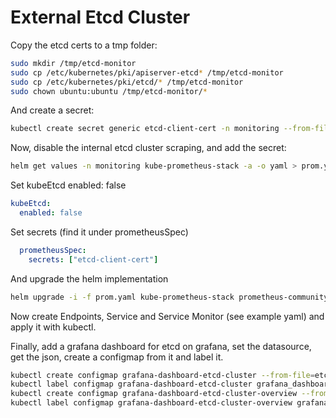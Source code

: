 # External Etcd Cluster

Copy the etcd certs to a tmp folder:

```bash
sudo mkdir /tmp/etcd-monitor
sudo cp /etc/kubernetes/pki/apiserver-etcd* /tmp/etcd-monitor
sudo cp /etc/kubernetes/pki/etcd/* /tmp/etcd-monitor
sudo chown ubuntu:ubuntu /tmp/etcd-monitor/*
```

And create a secret:

```bash
kubectl create secret generic etcd-client-cert -n monitoring --from-file=/tmp/etcd-monitor/ca.crt --from-file=/tmp/etcd-monitor/apiserver-etcd-client.crt --from-file=/tmp/etcd-monitor/apiserver-etcd-client.key
```

Now, disable the internal etcd cluster scraping, and add the secret:

```bash
helm get values -n monitoring kube-prometheus-stack -a -o yaml > prom.yaml
```

Set kubeEtcd enabled: false

```yaml
kubeEtcd:
  enabled: false
```

Set secrets (find it under prometheusSpec)

```yaml
  prometheusSpec:
    secrets: ["etcd-client-cert"]
```

And upgrade the helm implementation

```bash
helm upgrade -i -f prom.yaml kube-prometheus-stack prometheus-community/kube-prometheus-stack -n monitoring
```

Now create Endpoints, Service and Service Monitor (see example yaml) and apply it with kubectl.

Finally, add a grafana dashboard for etcd on grafana, set the datasource, get the json, create a configmap from it and label it.

```bash
kubectl create configmap grafana-dashboard-etcd-cluster --from-file=etcd-cluster.json
kubectl label configmap grafana-dashboard-etcd-cluster grafana_dashboard="1"
kubectl create configmap grafana-dashboard-etcd-cluster-overview --from-file=etcd-cluster-overview.json
kubectl label configmap grafana-dashboard-etcd-cluster-overview grafana_dashboard="1"
```
